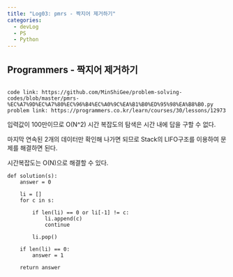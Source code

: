 ```yaml
---
title: "Log03: pmrs - 짝지어 제거하기"
categories:
  - devLog
  - PS
  - Python
---
```

## Programmers - 짝지어 제거하기

```

code link: https://github.com/MinShiGee/problem-solving-codes/blob/master/pmrs-%EC%A7%9D%EC%A7%80%EC%96%B4%EC%A0%9C%EA%B1%B0%ED%95%98%EA%B8%B0.py
problem link: https://programmers.co.kr/learn/courses/30/lessons/12973

```

입력값이 100만이므로 O(N^2) 시간 복잡도의 탐색은 시간 내에 답을 구할 수 없다.

마지막 연속된 2개의 데이터만 확인해 나가면 되므로 Stack의 LIFO구조를 이용하여 문제를 해결하면 된다.

시간복잡도는 O(N)으로 해결할 수 있다.  

```
def solution(s):
    answer = 0
    
    li = []
    for c in s:
        
        if len(li) == 0 or li[-1] != c:
            li.append(c)
            continue

        li.pop()
    
    if len(li) == 0:
        answer = 1
    
    return answer
```